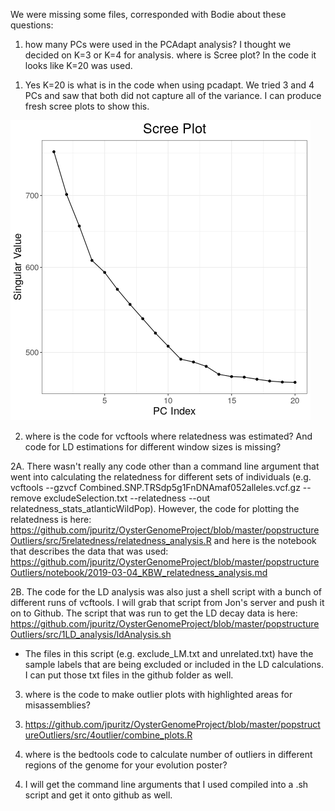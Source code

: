 We were missing some files, corresponded with Bodie about these questions:

1) how many PCs were used in the PCAdapt analysis? I thought we decided on K=3 or K=4 for analysis. where is Scree plot? In the code it looks like K=20 was used.

1. Yes K=20 is what is in the code when using pcadapt. We tried 3 and 4 PCs and saw that both did not capture all of the variance. I can produce fresh scree plots to show this.

![](img/scree-plot20191017.png)

2) where is the code for vcftools where relatedness was estimated? And code for LD estimations for different window sizes is missing?

2A. There wasn't really any code other than a command line argument that went into calculating the relatedness for different sets of individuals (e.g. vcftools --gzvcf Combined.SNP.TRSdp5g1FnDNAmaf052alleles.vcf.gz --remove excludeSelection.txt --relatedness --out relatedness_stats_atlanticWildPop). However, the code for plotting the relatedness is here: https://github.com/jpuritz/OysterGenomeProject/blob/master/popstructureOutliers/src/5relatedness/relatedness_analysis.R and here is the notebook that describes the data that was used: https://github.com/jpuritz/OysterGenomeProject/blob/master/popstructureOutliers/notebook/2019-03-04_KBW_relatedness_analysis.md

2B. The code for the LD analysis was also just a shell script with a bunch of different runs of vcftools. I will grab that script from Jon's server and push it on to Github.
The script that was run to get the LD decay data is here: https://github.com/jpuritz/OysterGenomeProject/blob/master/popstructureOutliers/src/1LD_analysis/ldAnalysis.sh
- The files in this script (e.g. exclude_LM.txt and unrelated.txt) have the sample labels that are being excluded or included in the LD calculations. I can put those txt files in the github folder as well.

3) where is the code to make outlier plots with highlighted areas for misassemblies?

3. https://github.com/jpuritz/OysterGenomeProject/blob/master/popstructureOutliers/src/4outlier/combine_plots.R


4) where is the bedtools code to calculate number of outliers in different regions of the genome for your evolution poster?

4. I will get the command line arguments that I used compiled into a .sh script and get it onto github as well.
